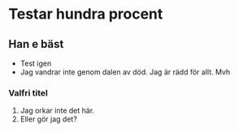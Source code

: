 # Testar hundra procent
## Han e bäst

- Test igen
- Jag vandrar inte genom dalen av död. Jag är rädd för allt. Mvh

### Valfri titel
1.  Jag orkar inte det här.
2.  Eller gör jag det?